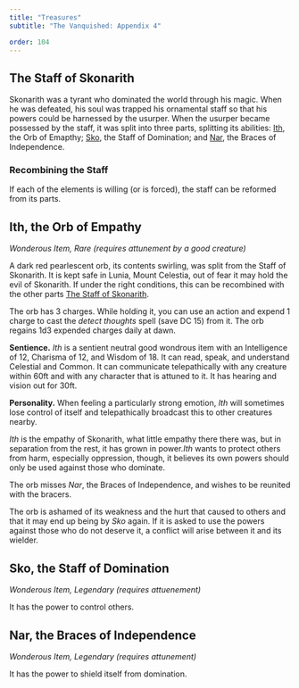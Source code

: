 ```yaml
---
title: "Treasures"
subtitle: "The Vanquished: Appendix 4"

order: 104
---
```


## The Staff of Skonarith

Skonarith was a tyrant who dominated the world through his magic. When
he was defeated, his soul was trapped his ornamental staff so that his
powers could be harnessed by the usurper. When the usurper became
possessed by the staff, it was split into three parts, splitting its
abilities: [Ith](#ith-the-orb-of-empathy), the Orb of Emapthy;
[Sko](#sko-the-staff-of-domination), the Staff of Domination; and
[Nar](#nar-the-braces-of-independence), the Braces of Independence.

### Recombining the Staff

If each of the elements is willing (or is forced), the staff can be
reformed from its parts.

## Ith, the Orb of Empathy

_Wonderous Item, Rare (requires attunement by a good creature)_

A dark red pearlescent orb, its contents swirling, was split from the
Staff of Skonarith. It is kept safe in Lunia, Mount Celestia, out of
fear it may hold the evil of Skonarith. If under the right conditions,
this can be recombined with the other parts
[The Staff of Skonarith](#recombining-the-staff).

The orb has 3 charges. While holding it, you can use an action and
expend 1 charge to cast the _detect thoughts_ spell (save DC 15) from it.
The orb regains 1d3 expended charges daily at dawn.

**Sentience.** _Ith_ is a sentient neutral good wondrous item with an
Intelligence of 12, Charisma of 12, and Wisdom of 18. It can read,
speak, and understand Celestial and Common. It can communicate
telepathically with any creature within 60ft and with any character that
is attuned to it. It has hearing and vision out for 30ft.

**Personality.** When feeling a particularly strong emotion, _Ith_ will
sometimes lose control of itself and telepathically broadcast this to
other creatures nearby.

_Ith_ is the empathy of Skonarith, what little empathy there there was,
but in separation from the rest, it has grown in power._Ith_ wants to
protect others from harm, especially oppression, though, it believes its
own powers should only be used against those who dominate.

The orb misses _Nar_, the Braces of Independence, and wishes to be
reunited with the bracers.

The orb is ashamed of its weakness and the hurt that caused to others
and that it may end up being by _Sko_ again. If it is asked to use the
powers against those who do not deserve it, a conflict will arise
between it and its wielder.

## Sko, the Staff of Domination

_Wonderous Item, Legendary (requires attuenement)_

It has the power to control others.

## Nar, the Braces of Independence

_Wonderous Item, Legendary (requires attunement)_

It has the power to shield itself from domination.
